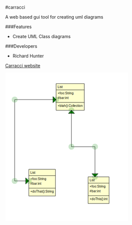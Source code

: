 #carracci

A web based gui tool for creating uml diagrams

###Features

 * Create UML Class diagrams

###Developers

 * Richard Hunter

[Carracci website](http://carracci.richardhunter.co.uk)

![carracci screenshot](./carracciScreenshot.png)


